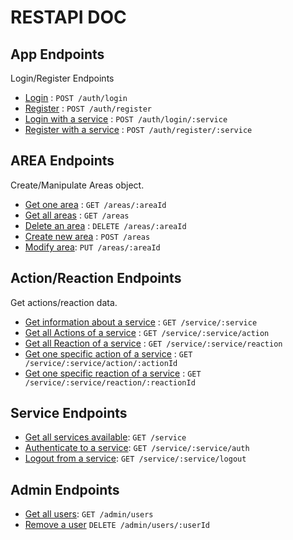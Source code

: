 # RESTAPI DOC

## App Endpoints
Login/Register Endpoints

- [Login](./doc/auth/post.md) : `POST /auth/login`
- [Register](./doc/auth/post.md) : `POST /auth/register`
- [Login with a service](./doc/auth/post.md) : `POST /auth/login/:service`
- [Register with a service](./doc/auth/post.md) : `POST /auth/register/:service`

## AREA Endpoints
Create/Manipulate Areas object.

- [Get one area](./doc/areas/get.md) : `GET /areas/:areaId`
- [Get all areas](./doc/areas/get.md) : `GET /areas`
- [Delete an area](./doc/areas/delete.md) : `DELETE /areas/:areaId`
- [Create new area](./doc/areas/post.md) : `POST /areas`
- [Modify area](./doc/areas/put.md): `PUT /areas/:areaId`

## Action/Reaction Endpoints
Get actions/reaction data.

- [Get information about a service](./doc/service/get.md) : `GET /service/:service`
- [Get all Actions of a service](./doc/service/get.md) : `GET /service/:service/action`
- [Get all Reaction of a service](./doc/service/get.md) : `GET /service/:service/reaction`
- [Get one specific action of a service](./doc/service/get.md) : `GET /service/:service/action/:actionId`
- [Get one specific reaction of a service](./doc/service/get.md) : `GET /service/:service/reaction/:reactionId`

## Service Endpoints

- [Get all services available](./doc/service/get.md): `GET /service`
- [Authenticate to a service](./doc/service/get.md): `GET /service/:service/auth`
- [Logout from a service](./doc/service/get.md): `GET /service/:service/logout`

## Admin Endpoints

- [Get all users](./doc/admin/get.md): `GET /admin/users`
- [Remove a user](./doc/admin/delete.md) `DELETE /admin/users/:userId`
